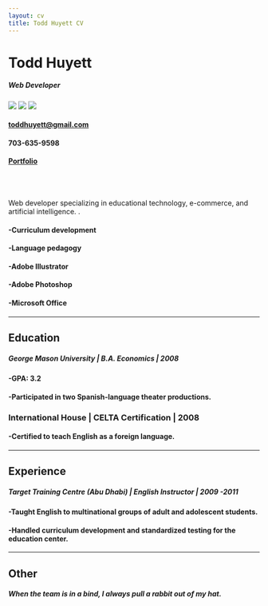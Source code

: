 ```yaml
---
layout: cv
title: Todd Huyett CV
---
```


# Todd Huyett
##### Web Developer 

[<img src="https://www.linkpicture.com/q/PDF_24_10.png" />](/resumecv.pdf) [<img src="https://www.linkpicture.com/q/logo3_14.png" />](/todd.docx) [<img src="https://www.linkpicture.com/q/linkedin-42-151143.png" />](https://www.linkedin.com/in/todd-huyett-2596a892) 






#### toddhuyett@gmail.com
#### 703-635-9598
#### [Portfolio](https://sharp-swartz-db05e5.netlify.app)
<br/><br/>

Web developer specializing in educational technology, e-commerce, and artificial intelligence. 
.
#### -Curriculum development
#### -Language pedagogy
#### -Adobe Illustrator
#### -Adobe Photoshop
#### -Microsoft Office

---------

## Education

##### George Mason University | B.A. Economics | 2008

#### -GPA: 3.2
#### -Participated in two Spanish-language theater productions.


### International House | CELTA Certification | 2008


#### -Certified to teach English as a foreign language.

---------

## Experience 

##### Target Training Centre (Abu Dhabi) | English Instructor |  __2009 -2011__

#### -Taught English to multinational groups of adult and adolescent students.
#### -Handled curriculum development and standardized testing for the education center.

---------

## Other

#### *When the team is in a bind, I always pull a rabbit out of my  hat.*
